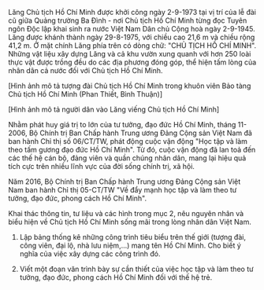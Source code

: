 Lăng Chủ tịch Hồ Chí Minh được khởi công ngày 2-9-1973 tại vị trí của lễ đài cũ giữa Quảng trường Ba Đình - nơi Chủ tịch Hồ Chí Minh từng đọc Tuyên ngôn Độc lập khai sinh ra nước Việt Nam Dân chủ Cộng hoà ngày 2-9-1945. Lăng được khánh thành ngày 29-8-1975, với chiều cao 21,6 m và chiều rộng 41,2 m. Ở mặt chính Lăng phía trên có dòng chữ: "CHỦ TỊCH HỒ CHÍ MINH". Những vật liệu xây dựng Lăng và cả khu vườn xung quanh với hơn 250 loài thực vật được trồng đều do các địa phương đóng góp, thể hiện tấm lòng của nhân dân cả nước đối với Chủ tịch Hồ Chí Minh.

[Hình ảnh mô tả tượng đài Chủ tịch Hồ Chí Minh trong khuôn viên Bảo tàng Chủ tịch Hồ Chí Minh (Phan Thiết, Bình Thuận)]

[Hình ảnh mô tả người dân vào Lăng viếng Chủ tịch Hồ Chí Minh]

Nhằm phát huy giá trị to lớn của tư tưởng, đạo đức Hồ Chí Minh, tháng 11-2006, Bộ Chính trị Ban Chấp hành Trung ương Đảng Cộng sản Việt Nam đã ban hành Chỉ thị số 06/CT/TW, phát động cuộc vận động "Học tập và làm theo tấm gương đạo đức Hồ Chí Minh". Từ đó, cuộc vận động đã lan toả đến các thế hệ cán bộ, đảng viên và quần chúng nhân dân, mang lại hiệu quả tích cực trên nhiều lĩnh vực của đời sống chính trị, xã hội.

Năm 2016, Bộ Chính trị Ban Chấp hành Trung ương Đảng Cộng sản Việt Nam ban hành Chỉ thị 05-CT/TW "Về đẩy mạnh học tập và làm theo tư tưởng, đạo đức, phong cách Hồ Chí Minh".

Khai thác thông tin, tư liệu và các hình trong mục 2, nêu nguyên nhân và biểu hiện về Chủ tịch Hồ Chí Minh sống mãi trong lòng nhân dân Việt Nam.

1. Lập bảng thống kê những công trình tiêu biểu trên thế giới (tượng đài, công viên, đại lộ, nhà lưu niệm,...) mang tên Hồ Chí Minh. Cho biết ý nghĩa của việc xây dựng các công trình đó.

2. Viết một đoạn văn trình bày sự cần thiết của việc học tập và làm theo tư tưởng, đạo đức, phong cách Hồ Chí Minh đối với thế hệ trẻ.